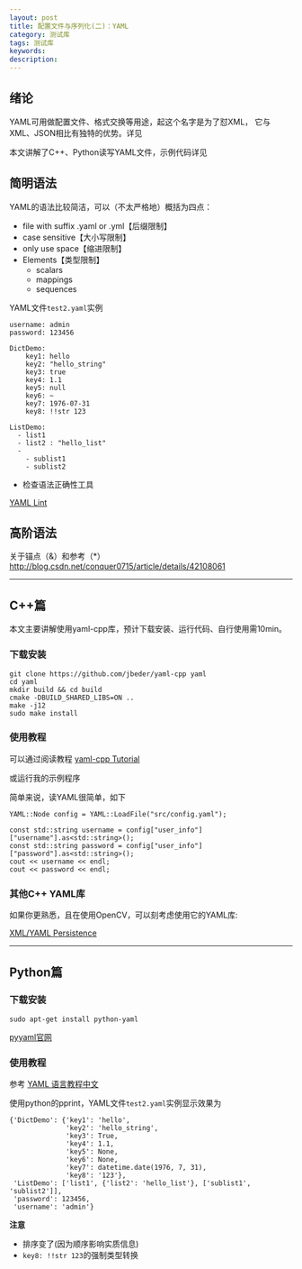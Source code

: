 ```yaml
---
layout: post
title: 配置文件与序列化(二)：YAML
category: 测试库
tags: 测试库
keywords: 
description: 
---
```


## 绪论
YAML可用做配置文件、格式交换等用途，起这个名字是为了怼XML，
它与XML、JSON相比有独特的优势。详见

本文讲解了C++、Python读写YAML文件，示例代码详见



## 简明语法
YAML的语法比较简洁，可以（不太严格地）概括为四点：

* file with suffix .yaml or .yml【后缀限制】
* case sensitive【大小写限制】
* only use space【缩进限制】
* Elements【类型限制】
    * scalars
    * mappings
    * sequences
	
YAML文件`test2.yaml`实例

```
username: admin
password: 123456

DictDemo:
    key1: hello
    key2: "hello_string"
    key3: true
    key4: 1.1
    key5: null
    key6: ~
    key7: 1976-07-31
    key8: !!str 123

ListDemo:
  - list1
  - list2 : "hello_list"
  -
    - sublist1
    - sublist2
```

* 检查语法正确性工具

[YAML Lint](http://www.yamllint.com/)


## 高阶语法

关于锚点（&）和参考（*）
<http://blog.csdn.net/conquer0715/article/details/42108061>

---
## C++篇
本文主要讲解使用yaml-cpp库，预计下载安装、运行代码、自行使用需10min。

### 下载安装
```
git clone https://github.com/jbeder/yaml-cpp yaml
cd yaml
mkdir build && cd build
cmake -DBUILD_SHARED_LIBS=ON ..
make -j12
sudo make install
```

### 使用教程

可以通过阅读教程 [yaml-cpp Tutorial](https://github.com/jbeder/yaml-cpp/wiki/Tutorial)

或运行我的示例程序

简单来说，读YAML很简单，如下

```
YAML::Node config = YAML::LoadFile("src/config.yaml");

const std::string username = config["user_info"]["username"].as<std::string>();
const std::string password = config["user_info"]["password"].as<std::string>();
cout << username << endl;
cout << password << endl;
```

### 其他C++ YAML库
如果你更熟悉，且在使用OpenCV，可以刻考虑使用它的YAML库:

[XML/YAML Persistence](http://docs.opencv.org/master/d4/da4/group__core__xml.html#gsc.tab=0)


---
## Python篇

### 下载安装
```
sudo apt-get install python-yaml
```

[pyyaml官网](http://pyyaml.org/)


### 使用教程
参考 [YAML 语言教程中文](http://www.ruanyifeng.com/blog/2016/07/yaml.html)



使用python的pprint，YAML文件`test2.yaml`实例显示效果为

```
{'DictDemo': {'key1': 'hello',
              'key2': 'hello_string',
              'key3': True,
              'key4': 1.1,
              'key5': None,
              'key6': None,
              'key7': datetime.date(1976, 7, 31),
              'key8': '123'},
 'ListDemo': ['list1', {'list2': 'hello_list'}, ['sublist1', 'sublist2']],
 'password': 123456,
 'username': 'admin'}
```

**注意**
* 排序变了(因为顺序影响实质信息)
* `key8: !!str 123`的强制类型转换

